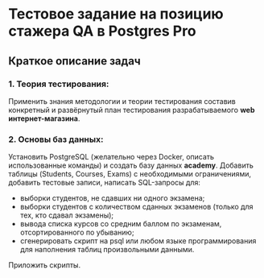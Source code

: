 # **Тестовое задание на позицию стажера QA в Postgres Pro**

## Краткое описание задач

### **1. Теория тестирования:**
Применить знания методологии и теории тестирования составив конкретный и развёрнутый план тестирования разрабатываемого **web интернет-магазина**.

### **2. Основы баз данных:**
Установить PostgreSQL (желательно через Docker, описать использованные команды) и создать базу данных **academy**. 
Добавить таблицы (Students, Courses, Exams) с необходимыми ограничениями, добавить тестовые записи, написать SQL-запросы для:
  - выборки студентов, не сдавших ни одного экзамена;
  - выборки студентов с количеством сданных экзаменов (только для тех, кто сдавал экзамены);
  - вывода списка курсов со средним баллом по экзаменам, отсортированного по убыванию;
  - сгенерировать скрипт на psql или любом языке программирования для наполнения таблиц произвольными данными.

Приложить скрипты.
